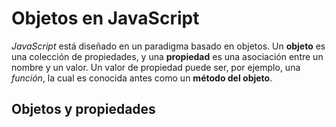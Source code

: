 # Objetos en JavaScript

*JavaScript* está diseñado en un paradigma basado en objetos. Un **objeto** es una colección de propiedades, y una **propiedad** es una asociación entre un nombre y un valor. Un valor de propiedad puede ser, por ejemplo, una *función*, la cual es conocida antes como un **método del objeto**.

## Objetos y propiedades
